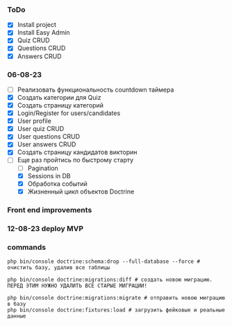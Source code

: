 ### ToDo

- [x] Install project
- [x] Install Easy Admin
- [x] Quiz CRUD
- [x] Questions CRUD
- [x] Answers CRUD

### 06-08-23

- [ ] Реализовать функциональность countdown таймера
- [x] Создать категории для Quiz
- [x] Создать страницу категорий
- [x] Login/Register for users/candidates
- [x] User profile
- [x] User quiz CRUD
- [x] User questions CRUD
- [x] User answers CRUD
- [x] Создать страницу кандидатов викторин
- [ ] Еще раз пройтись по быстрому старту
  - [ ] Pagination
  - [x] Sessions in DB
  - [x] Обработка событий
  - [x] Жизненный цикл объектов Doctrine

### Front end improvements


### 12-08-23 deploy MVP



### commands
```
php bin/console doctrine:schema:drop --full-database --force # очистить базу, удалив все таблицы

php bin/console doctrine:migrations:diff # создать новою миграцию. ПЕРЕД ЭТИМ НУЖНО УДАЛИТЬ ВСЕ СТАРЫЕ МИГРАЦИИ!

php bin/console doctrine:migrations:migrate # отправить новою миграцию в базу
php bin/console doctrine:fixtures:load # загрузить фейковые и реальные данные
```